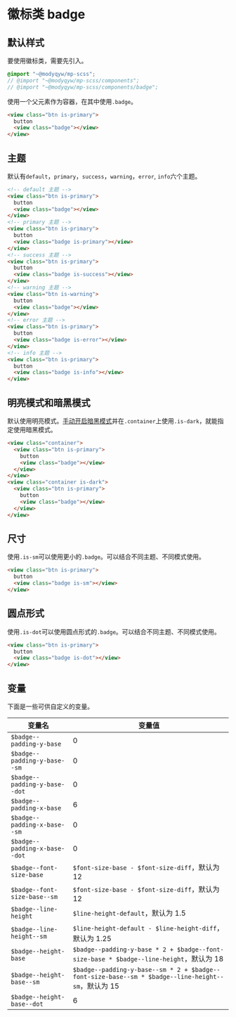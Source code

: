 # 徽标类 badge

## 默认样式

要使用徽标类，需要先引入。

```scss
@import "~@modyqyw/mp-scss";
// @import "~@modyqyw/mp-scss/components";
// @import "~@modyqyw/mp-scss/components/badge";
```

使用一个父元素作为容器，在其中使用`.badge`。

```html
<view class="btn is-primary">
  button
  <view class="badge"></view>
</view>
```

## 主题

默认有`default`，`primary`，`success`，`warning`，`error`, `info`六个主题。

```html
<!-- default 主题 -->
<view class="btn is-primary">
  button
  <view class="badge"></view>
</view>
<!-- primary 主题 -->
<view class="btn is-primary">
  button
  <view class="badge is-primary"></view>
</view>
<!-- success 主题 -->
<view class="btn is-primary">
  button
  <view class="badge is-success"></view>
</view>
<!-- warning 主题 -->
<view class="btn is-warning">
  button
  <view class="badge"></view>
</view>
<!-- error 主题 -->
<view class="btn is-primary">
  button
  <view class="badge is-error"></view>
</view>
<!-- info 主题 -->
<view class="btn is-primary">
  button
  <view class="badge is-info"></view>
</view>
```

## 明亮模式和暗黑模式

默认使用明亮模式。[手动开启暗黑模式](../advance/README.md#明亮模式和暗黑模式)并在`.container`上使用`.is-dark`，就能指定使用暗黑模式。

```html
<view class="container">
  <view class="btn is-primary">
    button
    <view class="badge"></view>
  </view>
</view>
<view class="container is-dark">
  <view class="btn is-primary">
    button
    <view class="badge"></view>
  </view>
</view>
```

## 尺寸

使用`.is-sm`可以使用更小的`.badge`。可以结合不同主题、不同模式使用。

```html
<view class="btn is-primary">
  button
  <view class="badge is-sm"></view>
</view>
```

## 圆点形式

使用`.is-dot`可以使用圆点形式的`.badge`。可以结合不同主题、不同模式使用。

```html
<view class="btn is-primary">
  button
  <view class="badge is-dot"></view>
</view>
```

## 变量 <Badge text="2.2 新增">

下面是一些可供自定义的变量。

|变量名|变量值|
|---|---|
|`$badge--padding-y-base`|0|
|`$badge--padding-y-base--sm`|0|
|`$badge--padding-y-base--dot`|0|
|`$badge--padding-x-base`|6|
|`$badge--padding-x-base--sm`|0|
|`$badge--padding-x-base--dot`|0|
|`$badge--font-size-base`|`$font-size-base - $font-size-diff`，默认为 12|
|`$badge--font-size-base--sm`|`$font-size-base - $font-size-diff`，默认为 12|
|`$badge--line-height`|`$line-height-default`，默认为 1.5|
|`$badge--line-height--sm`|`$line-height-default - $line-height-diff`，默认为 1.25|
|`$badge--height-base`|`$badge--padding-y-base * 2 + $badge--font-size-base * $badge--line-height`，默认为 18|
|`$badge--height-base--sm`|`$badge--padding-y-base--sm * 2 + $badge--font-size-base--sm * $badge--line-height--sm`，默认为 15|
|`$badge--height-base--dot`|6|
